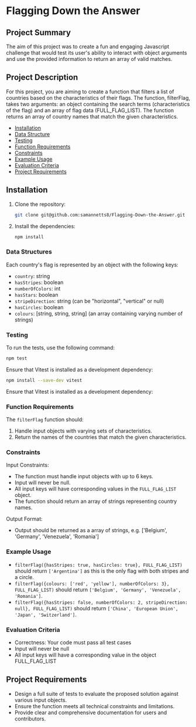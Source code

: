 # Flagging Down the Answer

## Project Summary

The aim of this project was to create a fun and engaging Javascript challenge that would test its user's ability to interact with object arguments and use the provided information to return an array of valid matches.

## Project Description

For this project, you are aiming to create a function that filters a list of countries based on the characteristics of their flags. The function, filterFlag, takes two arguments: an object containing the search terms (characteristics of the flag) and an array of flag data (FULL_FLAG_LIST). The function returns an array of country names that match the given characteristics.

- [Installation](#installation)
- [Data Structure](#data-structure)
- [Testing](#testing)
- [Function Requirements](#Function-Requirements)
- [Constraints](#Constraints)
- [Example Usage](#Example-Usage)
- [Evaluation Criteria](#Evaluation-Criteria)
- [Project Requirements](#Project-Requirements)

## Installation

1. Clone the repository:
   ```sh
   git clone git@github.com:samannetts8/Flagging-Down-the-Answer.git
   ```
2. Install the dependencies:
   ```sh
   npm install
   ```

### Data Structures

Each country's flag is represented by an object with the following keys:

- `country`: string
- `hasStripes`: boolean
- `numberOfColors`: int
- `hasStars`: boolean
- `stripeDirection`: string (can be "horizontal", "vertical" or null)
- `hasCircles`: boolean
- `colours`: [string, string, string] (an array containing varying number of strings)

### Testing

To run the tests, use the following command:

```sh
npm test
```

Ensure that Vitest is installed as a development dependency:

```sh
npm install --save-dev vitest
```

Ensure that Vitest is installed as a development dependency:

### Function Requirements

The `filterFlag` function should:

1. Handle input objects with varying sets of characteristics.
2. Return the names of the countries that match the given characteristics.

### Constraints

Input Constraints:

- The function must handle input objects with up to 6 keys.
- Input will never be null.
- All input keys will have corresponding values in the `FULL_FLAG_LIST` object.
- The function should return an array of strings representing country names.

Output Format:

- Output should be returned as a array of strings, e.g. ['Belgium', 'Germany', 'Venezuela', 'Romania']

### Example Usage

- `filterFlag({hasStripes: true, hasCircles: true}, FULL_FLAG_LIST)` should return `['Argentina']` as this is the only flag with both stripes and a circle.
- `filterFlag({colours: ['red', 'yellow'], numberOfColors: 3}, FULL_FLAG_LIST)` should return `['Belgium', 'Germany', 'Venezuela', 'Romania']`.
- `filterFlag({hasStripes: false, numberOfColors: 2, stripeDirection: null}, FULL_FLAG_LIST)` should return `['China', 'European Union', 'Japan', 'Switzerland']`.

### Evaluation Criteria

- Correctness: Your code must pass all test cases
- Input will never be null
- All input keys will have a corresponding value in the object FULL_FLAG_LIST

## Project Requirements

- Design a full suite of tests to evaluate the proposed solution against various input objects.
- Ensure the function meets all technical constraints and limitations.
- Provide clear and comprehensive documentation for users and contributors.

